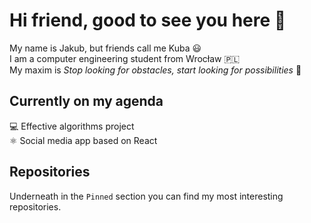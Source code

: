 # Hi friend, good to see you here 👋
My name is Jakub, but friends call me Kuba 😃   
I am a computer engineering student from Wrocław 🇵🇱  
My maxim is *Stop looking for obstacles, start looking for possibilities* 🙌

## Currently on my agenda
💻 Effective algorithms project   
⚛️ Social media app based on React

## Repositories
Underneath in the `Pinned` section you can find my most interesting repositories.
<!--
**wrzchwc/wrzchwc** is a ✨ _special_ ✨ repository because its `README.md` (this file) appears on your GitHub profile.

Here are some ideas to get you started:

- 🔭 I’m currently working on ...
- 🌱 I’m currently learning ...
- 👯 I’m looking to collaborate on ...
- 🤔 I’m looking for help with ...
- 💬 Ask me about ...
- 📫 How to reach me: ...
- 😄 Pronouns: ...
- ⚡ Fun fact: ...
-->
